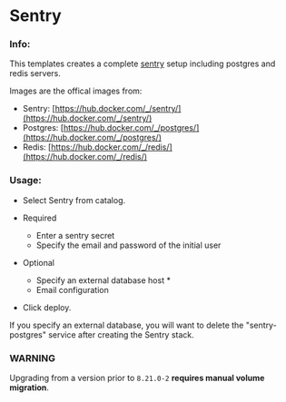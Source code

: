 # Sentry


### Info:
 This templates creates a complete [sentry](https://github.com/getsentry/sentry) setup including postgres and redis servers.

 Images are the offical images from:
 * Sentry: [https://hub.docker.com/_/sentry/](https://hub.docker.com/_/sentry/)
 * Postgres: [https://hub.docker.com/_/postgres/](https://hub.docker.com/_/postgres/)
 * Redis: [https://hub.docker.com/_/redis/](https://hub.docker.com/_/redis/)

### Usage:

 * Select Sentry from catalog.

 * Required
   * Enter a sentry secret
   * Specify the email and password of the initial user

 * Optional
   * Specify an external database host \*
   * Email configuration

 * Click deploy.

If you specify an external database, you will want to delete the "sentry-postgres" service after creating the Sentry stack.

### WARNING

Upgrading from a version prior to `8.21.0-2` **requires manual volume migration**.
